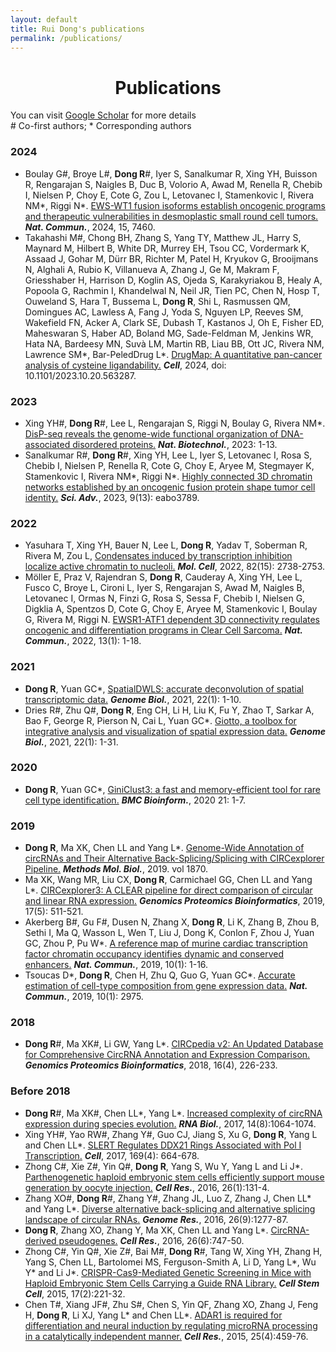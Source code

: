 ```yaml
---
layout: default
title: Rui Dong's publications
permalink: /publications/
---
```


<div align="center">
  <h1>Publications</h1>
</div>

<!-- A list is also available [online](https://scholar.google.com/citations?user=wcQO0GAAAAAJ&hl=zh-CN) -->
You can visit [Google Scholar](https://scholar.google.com/citations?user=wcQO0GAAAAAJ&hl) for more details<br>
\# Co-first authors; \* Corresponding authors

### **2024**

* Boulay G#, Broye L#, **Dong R**#, Iyer S, Sanalkumar R, Xing YH, Buisson R, Rengarajan S, Naigles B, Duc B, Volorio A, Awad M, Renella R, Chebib I, Nielsen P, Choy E, Cote G, Zou L, Letovanec I, Stamenkovic I, Rivera NM\*, Riggi N\*. [EWS-WT1 fusion isoforms establish oncogenic programs and therapeutic vulnerabilities in desmoplastic small round cell tumors.](https://www.nature.com/articles/s41467-024-51851-3) ***Nat. Commun.***, 2024, 15, 7460.
* Takahashi M#, Chong BH, Zhang S, Yang TY, Matthew JL, Harry S, Maynard M, Hilbert B,  White DR, Murrey EH, Tsou CC, Vordermark K, Assaad J, Gohar M, Dürr BR, Richter M, Patel H, Kryukov G, Brooijmans N, Alghali A, Rubio K, Villanueva A, Zhang J, Ge M, Makram F, Griesshaber H, Harrison D, Koglin AS, Ojeda S, Karakyriakou B, Healy A, Popoola G, Rachmin I, Khandelwal N, Neil JR, Tien PC, Chen N, Hosp T, Ouweland S, Hara T, Bussema L, **Dong R**, Shi L, Rasmussen QM, Domingues AC, Lawless A, Fang J, Yoda S, Nguyen LP, Reeves SM, Wakefield FN, Acker A, Clark SE, Dubash T, Kastanos J, Oh E, Fisher ED, Maheswaran S, Haber AD, Boland MG, Sade-Feldman M, Jenkins WR, Hata NA, Bardeesy MN, Suvà LM, Martin RB, Liau BB, Ott JC, Rivera NM, Lawrence SM\*, Bar-PeledDrug L\*. [DrugMap: A quantitative pan-cancer analysis of cysteine ligandability.](https://www.cell.com/cell/abstract/S0092-8674(24)00318-0) ***Cell***, 2024, doi: 10.1101/2023.10.20.563287.

### **2023**

* Xing YH\#, **Dong R**\#, Lee L, Rengarajan S, Riggi N, Boulay G, Rivera NM\*. [DisP-seq reveals the genome-wide functional organization of DNA-associated disordered proteins.](https://www.nature.com/articles/s41587-023-01737-4) ***Nat. Biotechnol.***, 2023: 1-13.
* Sanalkumar R\#, **Dong R**\#, Xing YH, Lee L, Iyer S, Letovanec I, Rosa S, Chebib I, Nielsen P, Renella R, Cote G, Choy E, Aryee M, Stegmayer K, Stamenkovic I, Rivera NM\*, Riggi N\*. [Highly connected 3D chromatin networks established by an oncogenic fusion protein shape tumor cell identity.](https://www.science.org/doi/10.1126/sciadv.abo3789) ***Sci. Adv.***, 2023, 9(13): eabo3789.

### **2022**

* Yasuhara T, Xing YH, Bauer N, Lee L, **Dong R**, Yadav T, Soberman R, Rivera M, Zou L, [Condensates induced by transcription inhibition localize active chromatin to nucleoli.](https://www.cell.com/molecular-cell/fulltext/S1097-2765(22)00444-0) ***Mol. Cell***, 2022, 82(15): 2738-2753.
* Möller E, Praz V, Rajendran S, **Dong R**, Cauderay A, Xing YH, Lee L, Fusco C, Broye L, Cironi L, Iyer S, Rengarajan S, Awad M, Naigles B, Letovanec I, Ormas N, Finzi G, Rosa S, Sessa F, Chebib I, Nielsen G, Digklia A, Spentzos D, Cote G, Choy E, Aryee M, Stamenkovic I, Boulay G, Rivera M, Riggi N. [EWSR1-ATF1 dependent 3D connectivity regulates oncogenic and differentiation programs in Clear Cell Sarcoma.](https://www.nature.com/articles/s41467-022-29910-4) ***Nat. Commun.***, 2022, 13(1): 1-18.

### **2021**

* **Dong R**, Yuan GC\*, [SpatialDWLS: accurate deconvolution of spatial transcriptomic data.](https://genomebiology.biomedcentral.com/articles/10.1186/s13059-021-02362-7) ***Genome Biol.***, 2021, 22(1): 1-10.
* Dries R\#, Zhu Q\#, **Dong R**, Eng CH, Li H, Liu K, Fu Y, Zhao T, Sarkar A, Bao F, George R, Pierson N, Cai L, Yuan GC\*. [Giotto, a toolbox for integrative analysis and visualization of spatial expression data.](https://genomebiology.biomedcentral.com/articles/10.1186/s13059-021-02286-2) ***Genome Biol.***, 2021, 22(1): 1-31.

### **2020**

* **Dong R**, Yuan GC\*, [GiniClust3: a fast and memory-efficient tool for rare cell type identification.](https://bmcbioinformatics.biomedcentral.com/articles/10.1186/s12859-020-3482-1) ***BMC Bioinform.***, 2020 21: 1-7.

### **2019**

*	**Dong R**, Ma XK, Chen LL and Yang L\*. [Genome-Wide Annotation of circRNAs and Their Alternative Back-Splicing/Splicing with CIRCexplorer Pipeline.](https://link.springer.com/protocol/10.1007/978-1-4939-8808-2_10) ***Methods Mol. Biol.***, 2019. vol 1870. 
* Ma XK, Wang MR, Liu CX, **Dong R**, Carmichael GG, Chen LL and Yang L\*. [CIRCexplorer3: A CLEAR pipeline for direct comparison of circular and linear RNA expression.](https://academic.oup.com/gpb/article/17/5/511/7229748) ***Genomics Proteomics Bioinformatics***, 2019, 17(5): 511-521.
* Akerberg B\#, Gu F\#, Dusen N, Zhang X, **Dong R**, Li K, Zhang B, Zhou B, Sethi I, Ma Q, Wasson L, Wen T, Liu J, Dong K, Conlon F, Zhou J, Yuan GC, Zhou P, Pu W\*. [A reference map of murine cardiac transcription factor chromatin occupancy identifies dynamic and conserved enhancers.](https://www.nature.com/articles/s41467-019-12812-3) ***Nat. Commun.***, 2019, 10(1): 1-16.
* Tsoucas D\*, **Dong R**, Chen H, Zhu Q, Guo G, Yuan GC\*. [Accurate estimation of cell-type composition from gene expression data.](https://www.nature.com/articles/s41467-019-10802-z) ***Nat. Commun.***, 2019, 10(1): 2975.

### **2018**

* **Dong R**\#, Ma XK\#, Li GW, Yang L\*. [CIRCpedia v2: An Updated Database for Comprehensive CircRNA Annotation and Expression Comparison.](https://academic.oup.com/gpb/article/16/4/226/7225019) ***Genomics Proteomics Bioinformatics***, 2018, 16(4), 226-233.

### **Before 2018**

* **Dong R**\#, Ma XK\#, Chen LL\*, Yang L\*. [Increased complexity of circRNA expression during species evolution.](https://www.tandfonline.com/doi/full/10.1080/15476286.2016.1269999) ***RNA Biol.***, 2017, 14(8):1064-1074.
* Xing YH\#, Yao RW\#, Zhang Y\#, Guo CJ, Jiang S, Xu G, **Dong R**, Yang L and Chen LL\*. [SLERT Regulates DDX21 Rings Associated with Pol I Transcription.](https://www.cell.com/cell/fulltext/S0092-8674(17)30424-5) ***Cell***, 2017, 169(4): 664-678.
* Zhong C\#, Xie Z\#, Yin Q\#, **Dong R**, Yang S, Wu Y, Yang L and Li J\*. [Parthenogenetic haploid embryonic stem cells efficiently support mouse generation by oocyte injection.](https://www.nature.com/articles/cr2015132) ***Cell Res.***, 2016, 26(1):131-4.
* Zhang XO\#, **Dong R**\#, Zhang Y\#, Zhang JL, Luo Z, Zhang J, Chen LL\* and Yang L\*. [Diverse alternative back-splicing and alternative splicing landscape of circular RNAs.](https://genome.cshlp.org/content/26/9/1277.short) ***Genome Res.***, 2016, 26(9):1277-87.
* **Dong R**, Zhang XO, Zhang Y, Ma XK, Chen LL and Yang L\*. [CircRNA-derived pseudogenes.](https://www.nature.com/articles/cr201642) ***Cell Res.***, 2016, 26(6):747-50.
* Zhong C\#, Yin Q\#, Xie Z\#, Bai M\#, **Dong R**\#, Tang W, Xing YH, Zhang H, Yang S, Chen LL, Bartolomei MS, Ferguson-Smith A, Li D, Yang L\*, Wu Y\* and Li J\*. [CRISPR-Cas9-Mediated Genetic Screening in Mice with Haploid Embryonic Stem Cells Carrying a Guide RNA Library.](https://www.cell.com/cell-stem-cell/fulltext/S1934-5909(15)00265-9) ***Cell Stem Cell***, 2015, 17(2):221-32.
* Chen T\#, Xiang JF\#, Zhu S\#, Chen S, Yin QF, Zhang XO, Zhang J, Feng H, **Dong R**, Li XJ, Yang L\* and Chen LL\*. [ADAR1 is required for differentiation and neural induction by regulating microRNA processing in a catalytically independent manner.](https://www.nature.com/articles/cr201524) ***Cell Res.***, 2015, 25(4):459-76.

<!-- ### Footer

Last updated: Aug 24 2023 -->
